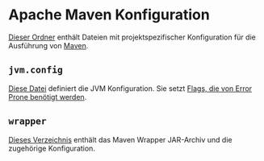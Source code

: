 # Apache Maven Konfiguration

[Dieser Ordner](https://maven.apache.org/configure.html#mvn-directory) enthält Dateien mit projektspezifischer Konfiguration für die Ausführung von [Maven](https://maven.apache.org).

## `jvm.config`

[Diese Datei](https://maven.apache.org/configure.html#mvn-jvm-config-file) definiert die JVM Konfiguration. Sie setzt [Flags, die von Error Prone benötigt werden](https://errorprone.info/docs/installation#maven).

## `wrapper`

[Dieses Verzeichnis](https://maven.apache.org/wrapper/) enthält das Maven Wrapper JAR-Archiv und die zugehörige Konfiguration.
